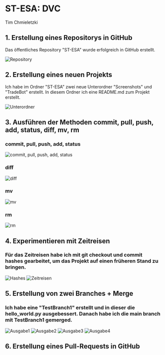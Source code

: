 # ST-ESA: DVC

Tim Chmieletzki

## 1. Erstellung eines Repositorys in GitHub

Das öffentliches Repository "ST-ESA" wurde erfolgreich in GitHub erstellt.

![Repository](Screenshots/Repository.png)

## 2. Erstellung eines neuen Projekts

Ich habe im Ordner "ST-ESA" zwei neue Unterordner "Screenshots" und "TradeBot" erstellt. In diesem Ordner ich eine README.md zum Projekt erstellt.

![Unterordner](Screenshots/Unterordner.png)

## 3. Ausführen der Methoden commit, pull, push, add, status, diff, mv, rm

### commit, pull, push, add, status

![commit, pull, push, add, status](Screenshots/commit_pull_push_add_status.png)

### diff

![diff](Screenshots/diff.png)

### mv

![mv](Screenshots/mv.png)

### rm

![rm](Screenshots/rm.png)

## 4. Experimentieren mit Zeitreisen

### Für das Zeitreisen habe ich mit git checkout und commit hashes gearbeitet, um das Projekt auf einen früheren Stand zu bringen.

![Hashes](Screenshots/Hashes.png)
![Zeitreisen](Screenshots/Zeitreisen.png)

## 5. Erstellung von zwei Branches + Merge

### Ich habe eine "TestBranch1" erstellt und in dieser die hello_world.py ausgebessert. Danach habe ich die main branch mit TestBranch1 gemerged.

![Ausgabe1](Screenshots/Ausgabe1.png)
![Ausgabe2](Screenshots/Ausgabe2.png)
![Ausgabe3](Screenshots/Ausgabe3.png)
![Ausgabe4](Screenshots/Ausgabe4.png)

## 6. Erstellung eines Pull-Requests in GitHub

